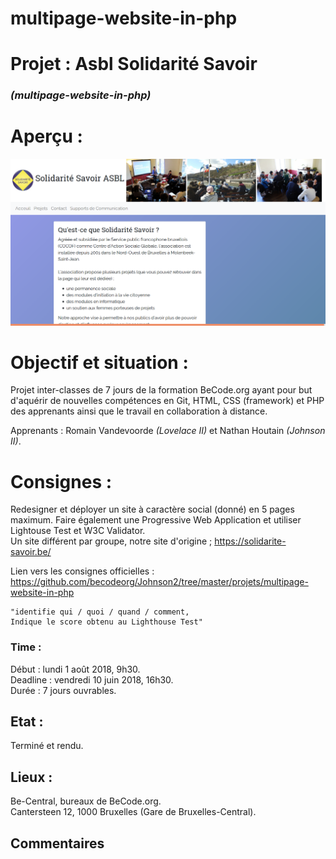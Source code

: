 # multipage-website-in-php

# Projet : Asbl Solidarité Savoir
### *(multipage-website-in-php)*

# Aperçu :
![apercu](/assets/img/apercu-10-08.png)

# Objectif et situation :
Projet inter-classes de 7 jours de la formation BeCode.org ayant pour but d'aquérir de nouvelles compétences en Git, HTML, CSS (framework) et PHP des apprenants ainsi que le travail en collaboration à distance.   

Apprenants : Romain Vandevoorde *(Lovelace II)* et Nathan Houtain *(Johnson II)*.

# Consignes :
Redesigner et déployer un site à caractère social (donné) en 5 pages maximum. 
Faire également une Progressive Web Application et utiliser Lightouse Test et W3C Validator.  
Un site différent par groupe, notre site d'origine ; https://solidarite-savoir.be/
 
Lien vers les consignes officielles : https://github.com/becodeorg/Johnson2/tree/master/projets/multipage-website-in-php

    "identifie qui / quoi / quand / comment,
    Indique le score obtenu au Lighthouse Test"

### Time :
Début : lundi 1 août 2018, 9h30.   
Deadline : vendredi 10 juin 2018, 16h30.  
Durée : 7 jours ouvrables. 

## Etat :
Terminé et rendu.

## Lieux :
Be-Central, bureaux de BeCode.org.  
Cantersteen 12, 1000 Bruxelles (Gare de Bruxelles-Central).

## Commentaires
